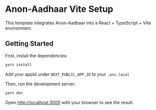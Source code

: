 # Anon-Aadhaar Vite Setup

This template integrates Anon-Aadhaar into a React + TypeScript + Vite environment.

## Getting Started

First, install the dependencies:

```bash
yarn install
```

Add your appId under `NEXT_PUBLIC_APP_ID` to your `.env.local`

Then, run the development server:

```bash
yarn dev
```

Open [http://localhost:3000](http://localhost:3000) with your browser to see the result.
